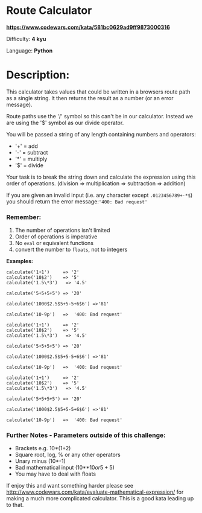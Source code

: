 # Route Calculator

**<https://www.codewars.com/kata/581bc0629ad9ff9873000316>**

Difficulty: **4 kyu**

Language: **Python**

# Description:

This calculator takes values that could be written in a browsers route path as a single string. It then returns the result as a number (or an error message).


Route paths use the '/' symbol so this can't be in our calculator. Instead we are using the '$' symbol as our divide operator.


You will be passed a string of any length containing numbers and operators:


* '+' = add
* '-' = subtract
* '\*' = multiply
* '$' = divide


Your task is to break the string down and calculate the expression using this order of operations. (division => multiplication => subtraction => addition)


If you are given an invalid input (i.e. any character except `.0123456789+-*$`) you should return the error message:`'400: Bad request'`


### Remember:


1. The number of operations isn't limited
2. Order of operations is imperative
3. No `eval` or equivalent functions
4. convert the number to `floats`, not to integers


**Examples:**



```
calculate('1+1')     => '2'
calculate('10$2')    => '5'
calculate('1.5\*3')   => '4.5'

calculate('5+5+5+5') => '20'

calculate('1000$2.5$5+5-5+6$6') =>'81'

calculate('10-9p')   =>  '400: Bad request'

```


```
calculate('1+1')     => '2'
calculate('10$2')    => '5'
calculate('1.5\*3')   => '4.5'

calculate('5+5+5+5') => '20'

calculate('1000$2.5$5+5-5+6$6') =>'81'

calculate('10-9p')   =>  '400: Bad request'

```


```
calculate('1+1')     => '2'
calculate('10$2')    => '5'
calculate('1.5\*3')   => '4.5'

calculate('5+5+5+5') => '20'

calculate('1000$2.5$5+5-5+6$6') =>'81'

calculate('10-9p')   =>  '400: Bad request'

```

### Further Notes - Parameters outside of this challenge:


* Brackets e.g. 10\*(1+2)
* Square root, log, % or any other operators
* Unary minus (10\*-1)
* Bad mathematical input (10\*\*$10 or 5+5$)
* You may have to deal with floats


If enjoy this and want something harder please see <http://www.codewars.com/kata/evaluate-mathematical-expression/> for making a much more complicated calculator. This is a good kata leading up to that.


